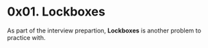 # 0x01. Lockboxes
As part of the interview prepartion, __Lockboxes__ is another problem to practice with.  

